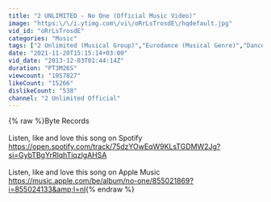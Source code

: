 ```yaml
---
title: "2 UNLIMITED - No One (Official Music Video)"
image: "https:\/\/i.ytimg.com\/vi\/oRrLsTrosdE\/hqdefault.jpg"
vid_id: "oRrLsTrosdE"
categories: "Music"
tags: ["2 Unlimited (Musical Group)","Eurodance (Musical Genre)","Dance Music (Musical Genre)"]
date: "2021-11-20T15:15:14+03:00"
vid_date: "2013-12-03T01:44:14Z"
duration: "PT3M26S"
viewcount: "1957827"
likeCount: "15266"
dislikeCount: "538"
channel: "2 Unlimited Official"
---
```

{% raw %}Byte Records<br /><br />Listen, like and love this song on Spotify <br /><a rel="nofollow" target="blank" href="https://open.spotify.com/track/75dzYOwEqW9KLsTGDMW2Jg?si=GybTBgYrRlqhTiqzlgAHSA">https://open.spotify.com/track/75dzYOwEqW9KLsTGDMW2Jg?si=GybTBgYrRlqhTiqzlgAHSA</a><br /><br />Listen, like and love this song on Apple Music <br /><a rel="nofollow" target="blank" href="https://music.apple.com/be/album/no-one/855021869?i=855024133&amp;l=nl">https://music.apple.com/be/album/no-one/855021869?i=855024133&amp;l=nl</a>{% endraw %}
